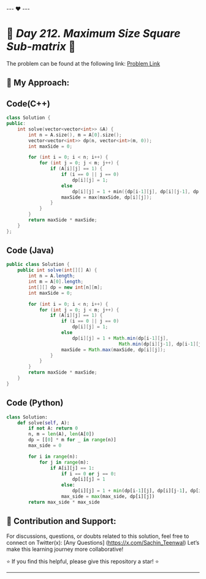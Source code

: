 --- ❤️ ---

# 🚀 _Day 212. Maximum Size Square Sub-matrix_ 🧠


The problem can be found at the following link: [Problem Link](https://www.interviewbit.com/problems/maximum-size-square-sub-matrix/)

## 🎯 **My Approach:**


## Code(C++)
```cpp
class Solution {
public:
    int solve(vector<vector<int>> &A) {
        int n = A.size(), m = A[0].size();
        vector<vector<int>> dp(n, vector<int>(m, 0));
        int maxSide = 0;

        for (int i = 0; i < n; i++) {
            for (int j = 0; j < m; j++) {
                if (A[i][j] == 1) {
                    if (i == 0 || j == 0)
                        dp[i][j] = 1;
                    else
                        dp[i][j] = 1 + min({dp[i-1][j], dp[i][j-1], dp[i-1][j-1]});
                    maxSide = max(maxSide, dp[i][j]);
                }
            }
        }
        return maxSide * maxSide;
    }
};

```

## Code (Java)

```java
public class Solution {
    public int solve(int[][] A) {
        int n = A.length;
        int m = A[0].length;
        int[][] dp = new int[n][m];
        int maxSide = 0;

        for (int i = 0; i < n; i++) {
            for (int j = 0; j < m; j++) {
                if (A[i][j] == 1) {
                    if (i == 0 || j == 0)
                        dp[i][j] = 1;
                    else
                        dp[i][j] = 1 + Math.min(dp[i-1][j], 
                                         Math.min(dp[i][j-1], dp[i-1][j-1]));
                    maxSide = Math.max(maxSide, dp[i][j]);
                }
            }
        }
        return maxSide * maxSide;
    }
}

```

## Code (Python)

```python
class Solution:
    def solve(self, A):
        if not A: return 0
        n, m = len(A), len(A[0])
        dp = [[0] * m for _ in range(n)]
        max_side = 0

        for i in range(n):
            for j in range(m):
                if A[i][j] == 1:
                    if i == 0 or j == 0:
                        dp[i][j] = 1
                    else:
                        dp[i][j] = 1 + min(dp[i-1][j], dp[i][j-1], dp[i-1][j-1])
                    max_side = max(max_side, dp[i][j])
        return max_side * max_side

```



## 🎯 **Contribution and Support:**

For discussions, questions, or doubts related to this solution, feel free to connect on Twitter(x): [Any Questions] (https://x.com/Sachin_Teenwal) Let’s make this learning journey more collaborative!

⭐ If you find this helpful, please give this repository a star! ⭐

---

